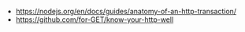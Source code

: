 - https://nodejs.org/en/docs/guides/anatomy-of-an-http-transaction/
- https://github.com/for-GET/know-your-http-well